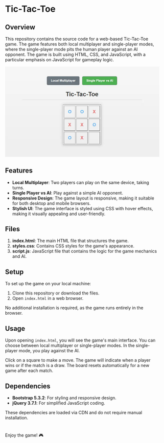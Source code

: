 # Tic-Tac-Toe

## Overview
This repository contains the source code for a web-based Tic-Tac-Toe game. The game features both local multiplayer and single-player modes, where the single-player mode pits the human player against an AI opponent. The game is built using HTML, CSS, and JavaScript, with a particular emphasis on JavaScript for gameplay logic.

![Tic-Tac-Toe](tic_tac_toe.webp)

## Features
- **Local Multiplayer**: Two players can play on the same device, taking turns.
- **Single Player vs AI**: Play against a simple AI opponent.
- **Responsive Design**: The game layout is responsive, making it suitable for both desktop and mobile browsers.
- **Stylish UI**: The game interface is styled using CSS with hover effects, making it visually appealing and user-friendly.

## Files
1. **index.html**: The main HTML file that structures the game.
2. **styles.css**: Contains CSS styles for the game's appearance.
3. **script.js**: JavaScript file that contains the logic for the game mechanics and AI.

## Setup
To set up the game on your local machine:

1. Clone this repository or download the files.
2. Open `index.html` in a web browser.

No additional installation is required, as the game runs entirely in the browser.

## Usage
Upon opening `index.html`, you will see the game's main interface. You can choose between local multiplayer or single-player modes. In the single-player mode, you play against the AI.

Click on a square to make a move. The game will indicate when a player wins or if the match is a draw. The board resets automatically for a new game after each match.

## Dependencies
- **Bootstrap 5.3.2**: For styling and responsive design.
- **jQuery 3.7.1**: For simplified JavaScript coding.

These dependencies are loaded via CDN and do not require manual installation.

#

Enjoy the game! 🎮
